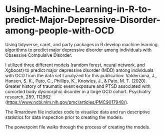 # Using-Machine-Learning-in-R-to-predict-Major-Depressive-Disorder-among-people-with-OCD
Using tidyverse, caret, and party packages in R develop machine learning algorithms to predict major depressive disorder among individuals with Obsessive Compulsive Disorder.

I utilized three different models (random forest, neural network, and Xgboost) to predict major depressive disorder (MDD) among individuals with OCD from the data set I analyzed for this publication: Valderrama, J., Hansen, S. K., Pato, C., Phillips, K., Knowles, J., & Pato, M. T. (2020). Greater history of traumatic event exposure and PTSD associated with comorbid body dysmorphic disorder in a large OCD cohort. Psychiatry research, 289, 112962 (https://www.ncbi.nlm.nih.gov/pmc/articles/PMC9017948/).

The Rmardown file includes code to visualize data and run descriptive statistics for  data inspection prior to creating the models. 

The powerpoint file walks through the process of creating the models.

